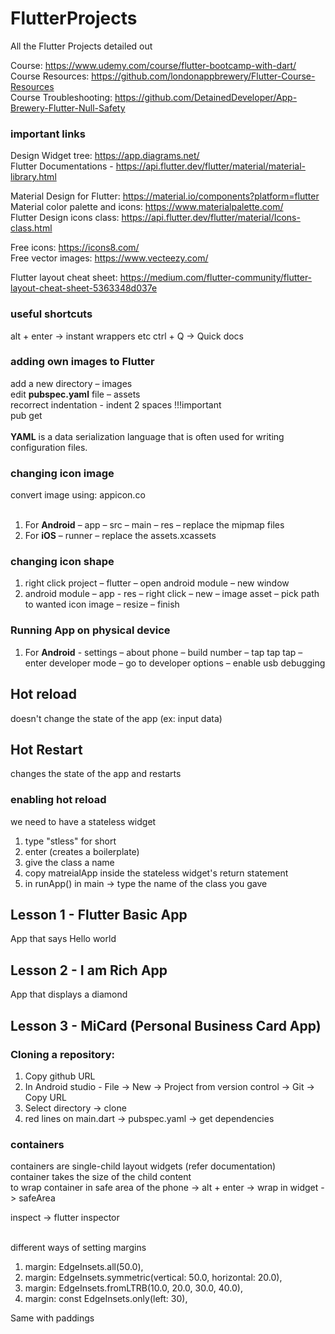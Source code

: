 # FlutterProjects
All the Flutter Projects detailed out

Course: https://www.udemy.com/course/flutter-bootcamp-with-dart/ <br />
Course Resources: https://github.com/londonappbrewery/Flutter-Course-Resources <br />
Course Troubleshooting: https://github.com/DetainedDeveloper/App-Brewery-Flutter-Null-Safety <br />

### important links

Design Widget tree: https://app.diagrams.net/  <br /> 
Flutter Documentations - https://api.flutter.dev/flutter/material/material-library.html  <br /> 

Material Design for Flutter: https://material.io/components?platform=flutter <br />
Material color palette and icons: https://www.materialpalette.com/ <br />
Flutter Design icons class: https://api.flutter.dev/flutter/material/Icons-class.html <br />

Free icons: https://icons8.com/  <br /> 
Free vector images: https://www.vecteezy.com/  <br /> 

Flutter layout cheat sheet: https://medium.com/flutter-community/flutter-layout-cheat-sheet-5363348d037e <br /> 

### useful shortcuts
alt + enter -> instant wrappers etc
ctrl + Q -> Quick docs

### adding own images to Flutter

add a new directory – images <br />
edit **pubspec.yaml** file – assets <br />
recorrect indentation - indent 2 spaces !!!important <br />
pub get <br />
<br />
**YAML** is a data serialization language that is often used for writing configuration files. <br />

### changing icon image

convert image using: appicon.co <br /><br />

1. For **Android** – app – src – main – res – replace the mipmap files <br />
2. For **iOS** – runner – replace the assets.xcassets <br />

### changing icon shape

1. right click project – flutter – open android module – new window <br />
2. android module – app - res – right click –  new – image asset – pick path to wanted icon image – resize – finish <br />

### Running App on physical device

1. For **Android** - settings – about phone – build number – tap tap tap – enter developer mode – go to developer options – enable usb debugging <br />

## Hot reload
  doesn't change the state of the app (ex: input data)

## Hot Restart
  changes the state of the app and restarts 

### enabling hot reload
we need to have a stateless widget
  1. type "stless" for short
  2. enter (creates a boilerplate)
  3. give the class a name
  4. copy matreialApp inside the stateless widget's return statement 
  5. in runApp() in main -> type the name of the class you gave

## Lesson 1 - Flutter Basic App
App that says Hello world

## Lesson 2 - I am Rich App
App that displays a diamond

## Lesson 3 - MiCard (Personal Business Card App)
### Cloning a repository: <br />
  1. Copy github URL <br />
  2. In Android studio - File -> New -> Project from version control -> Git -> Copy URL <br />
  3. Select directory -> clone <br />
  4. red lines on main.dart -> pubspec.yaml -> get dependencies <br />

### containers
containers are single-child layout widgets (refer documentation) <br />
container takes the size of the child content <br />
to wrap container in safe area of the phone -> alt + enter -> wrap in widget -> safeArea <br />

inspect -> flutter inspector <br /><br />

different ways of setting margins <br />
  1. margin: EdgeInsets.all(50.0),
  2. margin: EdgeInsets.symmetric(vertical: 50.0, horizontal: 20.0),
  3. margin: EdgeInsets.fromLTRB(10.0, 20.0, 30.0, 40.0),
  4. margin: const EdgeInsets.only(left: 30),

Same with paddings <br />


